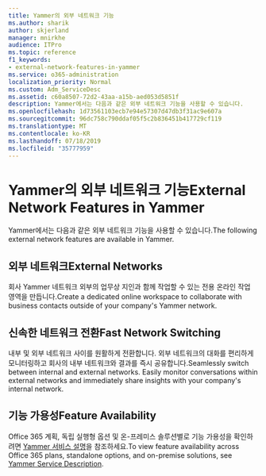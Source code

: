 ```yaml
---
title: Yammer의 외부 네트워크 기능
ms.author: sharik
author: skjerland
manager: mnirkhe
audience: ITPro
ms.topic: reference
f1_keywords:
- external-network-features-in-yammer
ms.service: o365-administration
localization_priority: Normal
ms.custom: Adm_ServiceDesc
ms.assetid: c60a8507-72d2-43aa-a15b-aed053d5851f
description: Yammer에서는 다음과 같은 외부 네트워크 기능을 사용할 수 있습니다.
ms.openlocfilehash: 1d73561103ecb7e94e57307d47db3f31ac9e607a
ms.sourcegitcommit: 96dc758c790ddaf05f5c2b836451b417729cf119
ms.translationtype: MT
ms.contentlocale: ko-KR
ms.lasthandoff: 07/18/2019
ms.locfileid: "35777959"
---
```

# <a name="external-network-features-in-yammer"></a><span data-ttu-id="1f4ff-103">Yammer의 외부 네트워크 기능</span><span class="sxs-lookup"><span data-stu-id="1f4ff-103">External Network Features in Yammer</span></span>

<span data-ttu-id="1f4ff-104">Yammer에서는 다음과 같은 외부 네트워크 기능을 사용할 수 있습니다.</span><span class="sxs-lookup"><span data-stu-id="1f4ff-104">The following external network features are available in Yammer.</span></span>
  
## <a name="external-networks"></a><span data-ttu-id="1f4ff-105">외부 네트워크</span><span class="sxs-lookup"><span data-stu-id="1f4ff-105">External Networks</span></span>
<span data-ttu-id="1f4ff-106"><a name="bkmk_ExternalNetworks"> </a></span><span class="sxs-lookup"><span data-stu-id="1f4ff-106"></span></span>

<span data-ttu-id="1f4ff-107">회사 Yammer 네트워크 외부의 업무상 지인과 함께 작업할 수 있는 전용 온라인 작업 영역을 만듭니다.</span><span class="sxs-lookup"><span data-stu-id="1f4ff-107">Create a dedicated online workspace to collaborate with business contacts outside of your company's Yammer network.</span></span>
  
## <a name="fast-network-switching"></a><span data-ttu-id="1f4ff-108">신속한 네트워크 전환</span><span class="sxs-lookup"><span data-stu-id="1f4ff-108">Fast Network Switching</span></span>
<span data-ttu-id="1f4ff-109"><a name="bkmk_FastNetworkSwitching"> </a></span><span class="sxs-lookup"><span data-stu-id="1f4ff-109"></span></span>

<span data-ttu-id="1f4ff-p101">내부 및 외부 네트워크 사이를 원활하게 전환합니다. 외부 네트워크의 대화를 편리하게 모니터링하고 회사의 내부 네트워크와 결과를 즉시 공유합니다.</span><span class="sxs-lookup"><span data-stu-id="1f4ff-p101">Seamlessly switch between internal and external networks. Easily monitor conversations within external networks and immediately share insights with your company's internal network.</span></span>
  
## <a name="feature-availability"></a><span data-ttu-id="1f4ff-112">기능 가용성</span><span class="sxs-lookup"><span data-stu-id="1f4ff-112">Feature Availability</span></span>
<span data-ttu-id="1f4ff-113"><a name="bkmk_FastNetworkSwitching"> </a></span><span class="sxs-lookup"><span data-stu-id="1f4ff-113"></span></span>

<span data-ttu-id="1f4ff-114">Office 365 계획, 독립 실행형 옵션 및 온-프레미스 솔루션별로 기능 가용성을 확인하려면 [Yammer 서비스 설명](yammer-service-description.md)을 참조하세요.</span><span class="sxs-lookup"><span data-stu-id="1f4ff-114">To view feature availability across Office 365 plans, standalone options, and on-premise solutions, see [Yammer Service Description](yammer-service-description.md).</span></span>